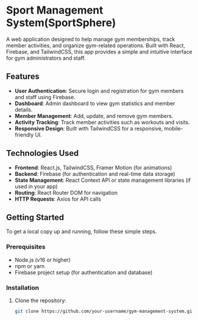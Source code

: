 # Sport Management System(SportSphere)

A web application designed to help manage gym memberships, track member activities, and organize gym-related operations. Built with React, Firebase, and TailwindCSS, this app provides a simple and intuitive interface for gym administrators and staff.

## Features

- **User Authentication**: Secure login and registration for gym members and staff using Firebase.
- **Dashboard**: Admin dashboard to view gym statistics and member details.
- **Member Management**: Add, update, and remove gym members.
- **Activity Tracking**: Track member activities such as workouts and visits.
- **Responsive Design**: Built with TailwindCSS for a responsive, mobile-friendly UI.

## Technologies Used

- **Frontend**: React.js, TailwindCSS, Framer Motion (for animations)
- **Backend**: Firebase (for authentication and real-time data storage)
- **State Management**: React Context API or state management libraries (if used in your app)
- **Routing**: React Router DOM for navigation
- **HTTP Requests**: Axios for API calls

## Getting Started

To get a local copy up and running, follow these simple steps.

### Prerequisites

- Node.js (v16 or higher)
- npm or yarn
- Firebase project setup (for authentication and database)

### Installation

1. Clone the repository:
   ```bash
   git clone https://github.com/your-username/gym-management-system.git
